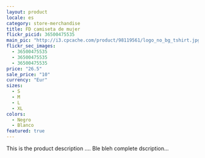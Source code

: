 ```yaml
---
layout: product
locale: es
category: store-merchandise
title: FD camiseta de mujer
flickr_picid: 36500475535
main_pic: "http://i3.cpcache.com/product/98119561/logo_no_bg_tshirt.jpg?color=Galaxy"
flickr_sec_images:
  - 36500475535
  - 36500475535
  - 36500475535
price: "26.5"
sale_price: "10"
currency: "Eur"
sizes:
  - S
  - M
  - L
  - XL
colors:
  - Negro
  - Blanco
featured: true
---
```


This is the product description ....
Ble bleh complete dscription...
